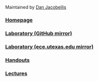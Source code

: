 Maintained by [Dan Jacobellis](https://danjacobellis.net)

### [Homepage](http://users.ece.utexas.edu/~bevans/courses/realtime/)

### [Laboratory (GitHub mirror)](real-time-dsp.github.io/lab)

### [Laboratory (ece.utexas.edu mirror)](http://users.ece.utexas.edu/~bevans/courses/realtime/lectures/laboratory/stm32h735gdk/index.html)

### [Handouts](https://realtimedsp.net/handouts/)

### [Lectures](https://realtimedsp.net/handouts/)
